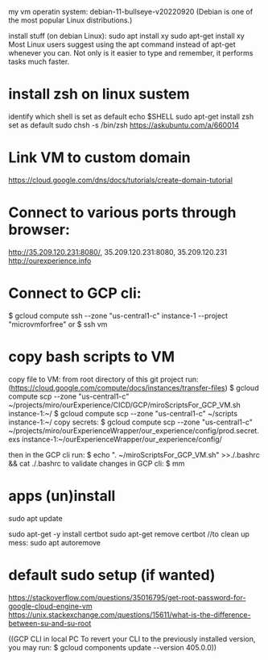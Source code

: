 my vm operatin system: 
debian-11-bullseye-v20220920 (Debian is one of the most popular Linux distributions.)

install stuff (on debian Linux):
sudo apt install xy
sudo apt-get install xy
Most Linux users suggest using the apt command instead of apt-get whenever you can. Not only is it easier to type and remember, it performs tasks much faster.

# install zsh on linux sustem
identify which shell is set as default
  echo $SHELL
sudo apt-get install zsh
set as default
  sudo chsh -s /bin/zsh
https://askubuntu.com/a/660014


# Link VM to custom domain
https://cloud.google.com/dns/docs/tutorials/create-domain-tutorial


# Connect to various ports through browser:
http://35.209.120.231:8080/, 35.209.120.231:8080, 35.209.120.231
http://ourexperience.info

# Connect to GCP cli:
$ gcloud compute ssh --zone "us-central1-c" instance-1  --project "microvmforfree"
or $ ssh vm

# copy bash scripts to VM
copy file to VM: from root directory of this git project run:
 (https://cloud.google.com/compute/docs/instances/transfer-files)
$ gcloud compute scp --zone "us-central1-c" ~/projects/miro/ourExperience/CICD/GCP/miroScriptsFor_GCP_VM.sh instance-1:~/
$ gcloud compute scp --zone "us-central1-c" ~/scripts instance-1:~/
copy secrets:
$ gcloud compute scp --zone "us-central1-c" ~/projects/miro/ourExperienceWrapper/our_experience/config/prod.secret.exs instance-1:~/ourExperienceWrapper/our_experience/config/

then in the GCP cli run:
$ echo ". ~/miroScriptsFor_GCP_VM.sh" >>./.bashrc && cat ./.bashrc
to validate changes in GCP cli: $ mm




# apps (un)install
sudo apt update

sudo apt-get -y install certbot
sudo apt-get remove certbot
//to clean up mess:
sudo apt autoremove

# default sudo setup (if wanted)
https://stackoverflow.com/questions/35016795/get-root-password-for-google-cloud-engine-vm
https://unix.stackexchange.com/questions/15611/what-is-the-difference-between-su-and-su-root


((GCP CLI in local PC
To revert your CLI to the previously installed version, you may run:
$ gcloud components update --version 405.0.0))

